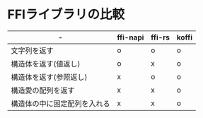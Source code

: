 # FFIライブラリの比較

-|ffi-napi|ffi-rs|koffi
---|---|---|---
文字列を返す|o|o|o
構造体を返す(値返し)|o|x|o
構造体を返す(参照返し)|x|o|o
構造愛の配列を返す|x|x|o
構造体の中に固定配列を入れる|x|x|o
